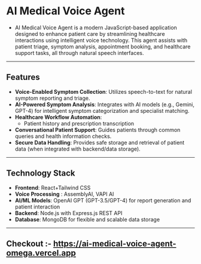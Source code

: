 # AI Medical Voice Agent

-  AI Medical Voice Agent is a modern JavaScript-based application designed to enhance patient care by streamlining healthcare interactions using intelligent voice technology. This agent assists with patient triage, symptom analysis, appointment booking, and healthcare support tasks, all through natural speech interfaces.
---

## Features
- **Voice-Enabled Symptom Collection**: Utilizes speech-to-text for natural symptom reporting and triage.  
- **AI-Powered Symptom Analysis**: Integrates with AI models (e.g., Gemini, GPT-4) for intelligent symptom categorization and specialist matching.  
- **Healthcare Workflow Automation**:  
  - Patient history and prescription transcription 
- **Conversational Patient Support**: Guides patients through common queries and health information checks.  
- **Secure Data Handling**: Provides safe storage and retrieval of patient data (when integrated with backend/data storage).  

---

## Technology Stack

- **Frontend**: React+Tailwind CSS 
- **Voice Processing** : AssemblyAI, VAPI AI
- **AI/ML Models**: OpenAI GPT (GPT-3.5/GPT-4) for report generation and patient interaction  
- **Backend**: Node.js with Express.js REST API  
- **Database**: MongoDB for flexible and scalable data storage  

---
## Checkout :- https://ai-medical-voice-agent-omega.vercel.app
